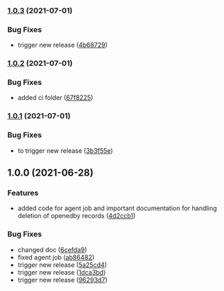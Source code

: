 ### [1.0.3](https://github.com/Lundalogik/addon-opened-by/compare/v1.0.2...v1.0.3) (2021-07-01)


### Bug Fixes

* trigger new release ([4b68729](https://github.com/Lundalogik/addon-opened-by/commit/4b68729964d7ee76e1db4e0b3f6ac0a6665985f8))

### [1.0.2](https://github.com/Lundalogik/addon-opened-by/compare/v1.0.1...v1.0.2) (2021-07-01)


### Bug Fixes

* added ci folder ([67f8225](https://github.com/Lundalogik/addon-opened-by/commit/67f822500255ff790bffb25227311d28578b6dd6))

### [1.0.1](https://github.com/Lundalogik/addon-opened-by/compare/v1.0.0...v1.0.1) (2021-07-01)


### Bug Fixes

* to trigger new release ([3b3f55e](https://github.com/Lundalogik/addon-opened-by/commit/3b3f55e57bf942f5308c73a7611f43461af3b88b))

## 1.0.0 (2021-06-28)


### Features

* added code for agent job and important documentation for handling deletion of openedby records ([4d2ccb1](https://github.com/Lundalogik/addon-opened-by/commit/4d2ccb1bf5396b1d2d01d23145d24e4ff1d0aa03))


### Bug Fixes

* changed doc ([6cefda9](https://github.com/Lundalogik/addon-opened-by/commit/6cefda994de33248d6b851173ea6fd238b6d79f3))
* fixed agent job ([ab86482](https://github.com/Lundalogik/addon-opened-by/commit/ab86482c4613597b098a3d0ee0ddf023f97053a0))
* trigger new release ([5a25cd4](https://github.com/Lundalogik/addon-opened-by/commit/5a25cd416d4554c99606ed92ab84faa78453c877))
* trigger new release ([1dca3bd](https://github.com/Lundalogik/addon-opened-by/commit/1dca3bd76c41935733f03c9764d10fe5b9d0856b))
* trigger new release ([96293d7](https://github.com/Lundalogik/addon-opened-by/commit/96293d768eecf1628ca9ecd8b3e07d7642fceaef))
